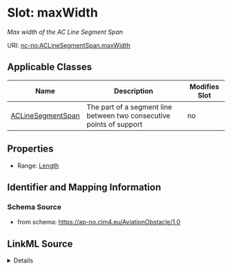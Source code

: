 # Slot: maxWidth


_Max width of the AC Line Segment Span_



URI: [nc-no:ACLineSegmentSpan.maxWidth](http://cim4.eu/ns/nc-no#ACLineSegmentSpan.maxWidth)



<!-- no inheritance hierarchy -->




## Applicable Classes

| Name | Description | Modifies Slot |
| --- | --- | --- |
[ACLineSegmentSpan](ACLineSegmentSpan.md) | The part of a segment line between two consecutive points of support |  no  |







## Properties

* Range: [Length](Length.md)





## Identifier and Mapping Information







### Schema Source


* from schema: https://ap-no.cim4.eu/AviationObstacle/1.0




## LinkML Source

<details>
```yaml
name: maxWidth
description: Max width of the AC Line Segment Span
from_schema: https://ap-no.cim4.eu/AviationObstacle/1.0
slot_uri: nc-no:ACLineSegmentSpan.maxWidth
alias: maxWidth
owner: ACLineSegmentSpan
domain_of:
- ACLineSegmentSpan
range: Length
minimum_cardinality: 0
maximum_cardinality: 1

```
</details>